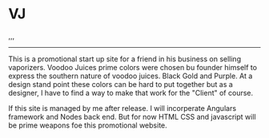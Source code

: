 # VJ
,,,

- - - -
This is a promotional start up site for a friend in his business on selling vaporizers. Voodoo Juices prime colors were chosen bu founder 
himself to express the southern nature of voodoo juices. Black Gold and Purple. At a design stand point these colors can be hard to put together
but as a designer, I have to find a way to make that work for the "Client" of course. 

If this site is managed by me after release. I will incorperate Angulars framework and Nodes back end. But for now HTML CSS and javascript will be prime
weapons foe this promotional website.


